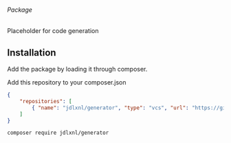###### Package

Placeholder for code generation

## Installation
Add the package by loading it through composer.

Add this repository to your composer.json
```json
{
    "repositories": [
        { "name": "jdlxnl/generator", "type": "vcs", "url": "https://github.com/jdlxnl/generator" }
    ]
}
```

```shell
composer require jdlxnl/generator
```
